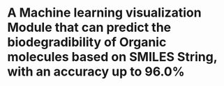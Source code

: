 # A Machine learning visualization Module that can predict the biodegradibility of Organic molecules based on SMILES String, with an accuracy up to 96.0%
